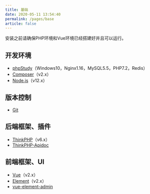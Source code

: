 ```yaml
---
title: 基础
date: 2020-05-11 13:54:40
permalink: /pages/base
article: false
---
```


安装之前请确保PHP环境和Vue环境已经搭建好并且可以运行。

## 开发环境

- [phpStudy](https://www.xp.cn/)（Windows10，Nginx1.16，MySQL5.5，PHP7.2，Redis）
- [Composer](https://www.phpcomposer.com/)（v2.x）
- [Node.js](https://nodejs.org/zh-cn/)（v12.x）

## 版本控制

- [Git](https://git-scm.com/)

## 后端框架、插件

- [ThinkPHP](https://www.kancloud.cn/manual/thinkphp6_0/1037479)（v6.x）
- [ThinkPHP-Apidoc](https://hg-code.gitee.io/thinkphp-apidoc/)

## 前端框架、UI

- [Vue](https://cn.vuejs.org/v2/guide/syntax.html)（v2.x）
- [Element](https://element.eleme.cn/#/zh-CN/component/installation)（v2.x）
- [vue-element-admin](https://github.com/PanJiaChen/vue-element-admin)
